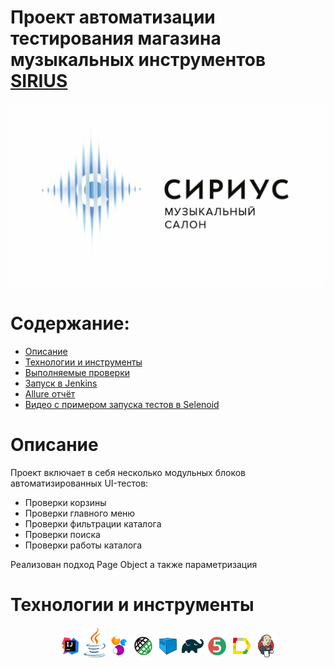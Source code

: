 # Проект автоматизации тестирования магазина музыкальных инструментов [SIRIUS](https://siriusmusic.ru/)
<img src="images/SiriusIcon.jpg">


# Содержание:

- [Описание](#Описание)
- [Технологии и инструменты](#Технологии-и-инструменты)
- [Выполняемые проверки](#Выполняемые-проверки)
- [Запуск в Jenkins](#Запуск-в-Jenkins)
- [Allure отчёт](#Allure-отчёт)
- [Видео с примером запуска тестов в Selenoid](#video)
 
# <a name="Описание">Описание</a>
Проект включает в себя несколько модульных блоков автоматизированных UI-тестов:
+ Проверки корзины
+ Проверки главного меню
+ Проверки фильтрации каталога
+ Проверки поиска
+ Проверки работы каталога

Реализован подход Page Object а также параметризация

# <a name="Технологии и инструменты">Технологии и инструменты</a>
<p  align="center">
  <code><img width="7%" title="IntelliJ IDEA" src="images/IDEA-logo.svg"></code>
  <code><img width="7%" title="Java" src="images/java-logo.svg"></code>
  <code><img width="7%" title="Selenide" src="images/selenide-logo.svg"></code>
  <code><img width="7%" title="REST-Assured" src="images/rest-assured-logo.svg"></code>
  <code><img width="7%" title="Selenoid" src="images/selenoid-logo.svg"></code>
  <code><img width="7%" title="Gradle" src="images/gradle-logo.svg"></code>
  <code><img width="7%" title="JUnit5" src="images/junit5-logo.svg"></code>
  <code><img width="7%" title="Allure Report" src="images/allure-Report-logo.svg"></code>
  <code><img width="7%" title="Jenkins" src="images/jenkins-logo.svg"></code>
 </p>
